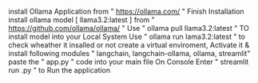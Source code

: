 install Ollama Application from " https://ollama.com/ " Finish Installation
install ollama model [ llama3.2:latest ] from " https://github.com/ollama/ollama/ "
Use " ollama pull llama3.2:latest " TO install model into your Local System
Use " ollama run lama3.2:latest " to check wheather it insalled or not 
create a virtual enviroment, Activate it & install following modules " langchain, langchain-ollama, ollama, streamlit"
paste the " app.py " code into your main file
On Console Enter " streamlit run <filename>.py " to Run the application
